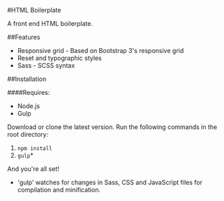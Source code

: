 #HTML Boilerplate

A front end HTML boilerplate. 

##Features

- Responsive grid - Based on Bootstrap 3's responsive grid
- Reset and typographic styles
- Sass - SCSS syntax

##Installation

####Requires:

- Node.js
- Gulp

Download or clone the latest version. Run the following commands in the root directory:

1. `npm install`
2. `gulp`*

And you're all set!

* 'gulp' watches for changes in Sass, CSS and JavaScript files for compilation and minification.